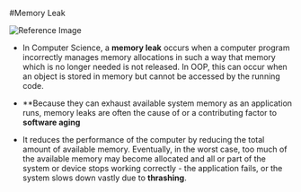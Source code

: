 #Memory Leak

![Reference Image](http://www.programcreek.com/wp-content/uploads/2013/10/where-is-memory-leak-650x400.jpeg)

- In Computer Science, a **memory leak** occurs when a computer program incorrectly manages memory allocations in such a way that
memory which is no longer needed is not released. In OOP, this can occur when an object is stored in memory but cannot be accessed
by the running code.

- **Because they can exhaust available system memory as an application runs, memory leaks are often the cause of or a contributing
factor to **software aging**

- It reduces the performance of the computer by reducing the total amount of available memory. Eventually, in the worst case, too
much of the available memory may become allocated and all or part of the system or device stops working correctly - the application
fails, or the system slows down vastly due to **thrashing**.

